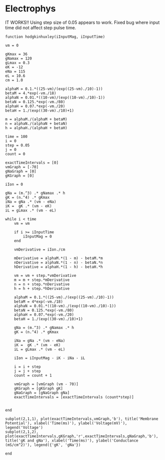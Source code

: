 Electrophys
===========

IT WORKS!! Using step size of 0.05 appears to work. Fixed bug where input time did not affect step pulse time.

    
    function hodgkinhuxley(iInputMag, iInputTime)
    
    vm = 0
    
    gKmax = 36
    gNamax = 120
    gLmax = 0.3
    eK = -12
    eNa = 115
    eL = 10.6
    cm = 1.0
    
    alphaM = 0.1.*((25-vm)/(exp((25-vm)./10)-1))
    betaM = 4.*exp(-vm./18)
    alphaN = 0.01.*((10-vm)/(exp((10-vm)./10)-1))
    betaN = 0.125.*exp(-vm./80)
    alphaH = 0.07.*exp(-vm./20)
    betaH = 1./(exp((30-vm)./10)+1)
    
    m = alphaM./(alphaM + betaM)
    n = alphaN./(alphaN + betaN)
    h = alphaH./(alphaH + betaH)
    
    time = 100
    i = 0
    step = 0.05
    j = 0
    count = 0
    
    exactTimeIntervals = [0]
    vmGraph = [-70]
    gNaGraph = [0]
    gKGraph = [0]
    
    iIon = 0
    
    gNa = (m.^3) .* gNamax .* h
    gK = (n.^4) .* gKmax
    iNa = gNa .* (vm - eNa)
    iK =  gK .* (vm - eK)
    iL = gLmax .* (vm - eL)
    
    while i < time
        vm = vm
        
        if i >= iInputTime
            iInputMag = 0
        end
            
        vmDerivative = iIon./cm
        
        mDerivative = alphaM.*(1 - m) - betaM.*m
        nDerivative = alphaN.*(1 - n) - betaN.*n
        hDerivative = alphaH.*(1 - h) - betaH.*h
        
        vm = vm + step.*vmDerivative
        m = m + step.*mDerivative
        n = n + step.*nDerivative
        h = h + step.*hDerivative
        
        alphaM = 0.1.*((25-vm)./(exp((25-vm)./10)-1))
        betaM = 4*exp(-vm./18)
        alphaN = 0.01.*((10-vm)./(exp((10-vm)./10)-1))
        betaN = 0.125.*exp(-vm./80)
        alphaH = 0.07.*exp(-vm./20)
        betaH = 1./(exp((30-vm)./10)+1)
    
        gNa = (m.^3) .* gNamax .* h
        gK = (n.^4) .* gKmax
        
        iNa = gNa .* (vm - eNa)
        iK =  gK .* (vm - eK)
        iL = gLmax .* (vm - eL)
            
        iIon = iInputMag - iK - iNa - iL
    
        i = i + step
        j = j + step
        count = count + 1
        
        vmGraph = [vmGraph (vm - 70)]
        gKGraph = [gKGraph gK]
        gNaGraph = [gNaGraph gNa]
        exactTimeIntervals = [exactTimeIntervals (count*step)]
        
    
    end
    
    subplot(2,1,1), plot(exactTimeIntervals,vmGraph,'b'), title('Membrane Potential'), xlabel('Time(ms)'), ylabel('Voltage(mV)'), legend('Voltage')
    subplot(2,1,2), plot(exactTimeIntervals,gKGraph,'r',exactTimeIntervals,gNaGraph,'b'), title('gK and gNa'), xlabel('Time(ms)'), ylabel('Conductance (mS/cm^2)'), legend({'gK', 'gNa'})
    
    end
    

